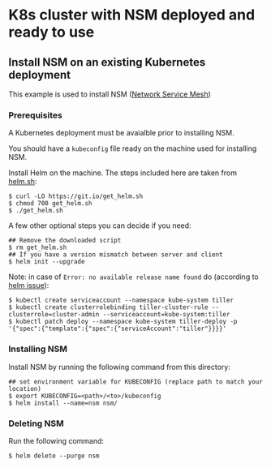 # K8s cluster with NSM deployed and ready to use

## Install NSM on an existing Kubernetes deployment

This example is used to install NSM ([Network Service Mesh](https://networkservicemesh.io/))

### Prerequisites
A Kubernetes deployment must be avaialble prior to installing NSM.

You should have a `kubeconfig` file ready on the machine used for installing NSM.

Install Helm on the machine. The steps included here are taken from [helm.sh](https://helm.sh/docs/using_helm/#from-script):
```
$ curl -LO https://git.io/get_helm.sh
$ chmod 700 get_helm.sh
$ ./get_helm.sh
```
A few other optional steps you can decide if you need:
```
## Remove the downloaded script
$ rm get_helm.sh
## If you have a version mismatch between server and client
$ helm init --upgrade
```

Note: in case of `Error: no available release name found` do (according to [helm issue](https://github.com/helm/helm/issues/4412)):

```
$ kubectl create serviceaccount --namespace kube-system tiller
$ kubectl create clusterrolebinding tiller-cluster-rule --clusterrole=cluster-admin --serviceaccount=kube-system:tiller
$ kubectl patch deploy --namespace kube-system tiller-deploy -p '{"spec":{"template":{"spec":{"serviceAccount":"tiller"}}}}'
```


### Installing NSM
Install NSM by running the following command from this directory:
```
## set environment variable for KUBECONFIG (replace path to match your location)
$ export KUBECONFIG=<path>/<to>/kubeconfig
$ helm install --name=nsm nsm/
```

### Deleting NSM
Run the following command:
```
$ helm delete --purge nsm
```

